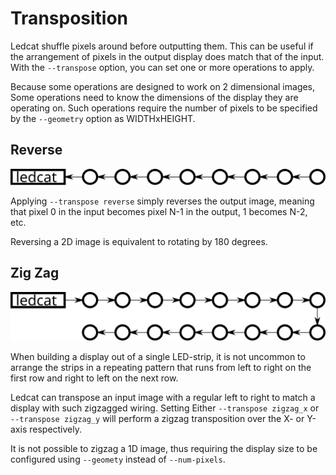 Transposition
=============

Ledcat shuffle pixels around before outputting them. This can be useful if the
arrangement of pixels in the output display does match that of the input. With
the `--transpose` option, you can set one or more operations to apply.

Because some operations are designed to work on 2 dimensional images, Some
operations need to know the dimensions of the display they are operating on.
Such operations require the number of pixels to be specified by the
`--geometry` option as WIDTHxHEIGHT.

## Reverse
![Reverse transposition](img/transpose-reverse.svg)

Applying `--transpose reverse` simply reverses the output image, meaning that
pixel 0 in the input becomes pixel N-1 in the output, 1 becomes N-2, etc.

Reversing a 2D image is equivalent to rotating by 180 degrees.

## Zig Zag
![Zigzagged X-axis transposition](img/transpose-zigzag_x.svg)

When building a display out of a single LED-strip, it is not uncommon to
arrange the strips in a repeating pattern that runs from left to right on the
first row and right to left on the next row.

Ledcat can transpose an input image with a regular left to right to match a
display with such zigzagged wiring. Setting Either `--transpose zigzag_x` or
`--transpose zigzag_y` will perform a zigzag transposition over the X- or
Y-axis respectively.

It is not possible to zigzag a 1D image, thus requiring the display size to be
configured using `--geomety` instead of `--num-pixels`.
